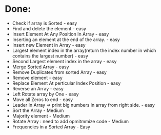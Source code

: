 # Done:

- Check if array is Sorted - easy
- Find and delete the element - easy
- Insert Element At Any Position In Array - easy
- Inserting an element at the end of the array. - easy
- Insert new Element in Array - easy
- Largest element index in the array(return the index number in which contains the largest number) - easy
- Second Largest element index in the array - easy
- Merge Sorted Array - easy
- Remove Duplicates from sorted Array - easy
- Remove element - easy
- Replace Element At perticular Index Position - easy
- Reverse an Array - easy
- Left Rotate array by One - easy
- Move all Zeros to end - easy
- Leader In Array => print big numbers in array from right side. - easy
- Sort the Array - Medium
- Majority element - Medium
- Rotate Array : need to add opmitmmize code - Medium
- Frequencies in a Sorted Array - Easy
